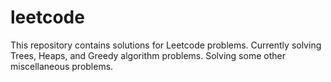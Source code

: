 # leetcode
This repository contains solutions for Leetcode problems.
Currently solving Trees, Heaps, and Greedy algorithm problems.
Solving some other miscellaneous problems.
